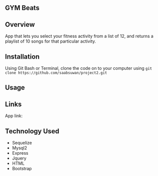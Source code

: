 ## GYM Beats

## Overview

App that lets you select your fitness activity from a list of 12, and returns a playlist of 10 songs for that particular activity.

## Installation

Using Git Bash or Terminal, clone the code on to your computer using `git clone https://github.com/saabsuwan/project2.git`

## Usage

<!-- descprition /pics to do -->

## Links

App link:

## Technology Used

- Sequelize
- Mysql2
- Express
- Jquery
- HTML
- Bootstrap
